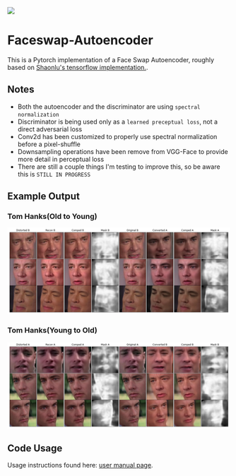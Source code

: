 ![](examples/gump_example.gif)
# Faceswap-Autoencoder

This is a Pytorch implementation of a Face Swap Autoencoder, roughly based on  [Shaonlu's tensorflow implementation.](https://github.com/shaoanlu/faceswap-GAN). 

## Notes

- Both the autoencoder and the discriminator are using `spectral normalization`
- Discriminator is being used only as a `learned preceptual loss`, not a direct adversarial loss
- Conv2d has been customized to properly use spectral normalization before a pixel-shuffle
- Downsampling operations have been remove from VGG-Face to provide more detail in perceptual loss
- There are still a couple things I'm testing to improve this, so be aware this is `STILL IN PROGRESS`

## Example Output
### Tom Hanks(Old to Young)
![](examples/AtoB_small.png)
### Tom Hanks(Young to Old)
![](examples/BtoA_small.png)

## Code Usage
Usage instructions found here: [user manual page](USAGE.md).




